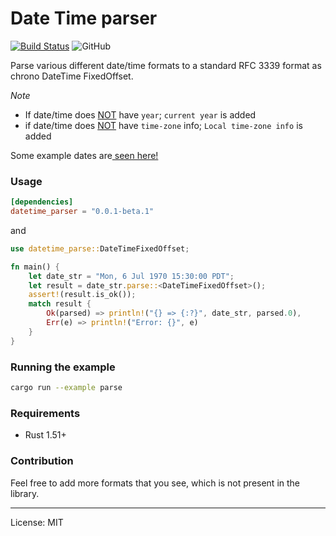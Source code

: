 Date Time parser
=================
[![Build Status](https://travis-ci.com/marirs/datetime-parse-rs.svg?branch=main)](https://travis-ci.com/marirs/datetime-parse-rs)
![GitHub](https://img.shields.io/github/license/marirs/datetime-parse-rs)

Parse various different date/time formats to a standard RFC 3339 format as chrono DateTime FixedOffset.

*Note*
- If date/time does <u>NOT</u> have `year`; `current year` is added
- if date/time does <u>NOT</u> have `time-zone` info; `Local time-zone info` is added

Some example dates are<a href="https://raw.githubusercontent.com/marirs/datetime-parse-rs/main/examples/dates.txt" target="_blank"> seen here!</a>  

### Usage
```toml
[dependencies]
datetime_parser = "0.0.1-beta.1"
```

and

```rust
use datetime_parse::DateTimeFixedOffset;

fn main() {
    let date_str = "Mon, 6 Jul 1970 15:30:00 PDT";
    let result = date_str.parse::<DateTimeFixedOffset>();
    assert!(result.is_ok());
    match result {
        Ok(parsed) => println!("{} => {:?}", date_str, parsed.0),
        Err(e) => println!("Error: {}", e)
    }
}
```

### Running the example
```bash
cargo run --example parse
```

### Requirements

- Rust 1.51+

### Contribution

Feel free to add more formats that you see, which is not present in the library.

---
License: MIT